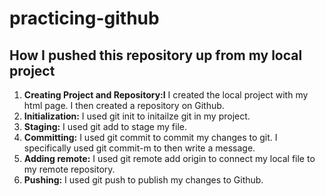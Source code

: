 # practicing-github

## How I pushed this repository up from my local project
1. **Creating Project and Repository:I** I created the local project with my html page. I then created a repository on Github. 
2. **Initialization:** I used git init to initailze git in my project.
3. **Staging:** I used git add to stage my file.
4. **Committing:** I used git commit to commit my changes to git. I specifically used git commit-m to then write a message.
5. **Adding remote:** I used git remote add origin  <link> to connect my local file to my remote repository.
6. **Pushing:** I used git push to publish my changes to Github.
